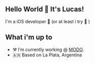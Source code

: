 
## Hello World 👋 It's Lucas!
I'm a iOS developer 🚀 (or at least i try 🙈 )

## What i'm up to
- ⚒ I’m currently working @ [MODO](https://www.modo.com.ar/).
- 🇦🇷 Based on La Plata, Argentina

